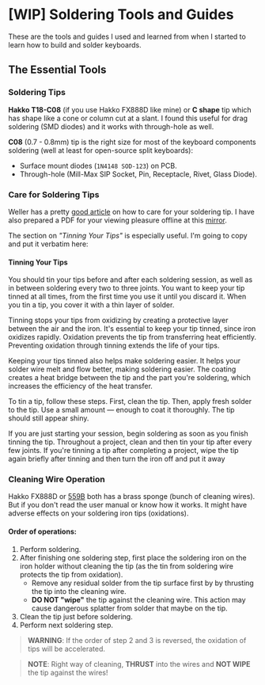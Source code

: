 # [WIP] Soldering Tools and Guides

These are the tools and guides I used and learned from when I started to learn
how to build and solder keyboards.

## The Essential Tools


### Soldering Tips

**Hakko T18-C08** (if you use Hakko FX888D like mine) or **C shape** tip which has shape like a cone or column cut at a slant. I found this useful for drag soldering (SMD diodes) and it works with through-hole as well.

**C08** (0.7 - 0.8mm) tip is the right size for most of the keyboard components soldering (well at least for open-source split keyboards):
* Surface mount diodes (`1N4148 SOD-123`) on PCB.
* Through-hole (Mill-Max SIP Socket, Pin, Receptacle, Rivet, Glass Diode).

### Care for Soldering Tips

Weller has a pretty [good article](https://www.weller-tools.com/how-to-care-for-soldering-iron-tips/) on how to care for your soldering tip. I have also prepared a PDF for your viewing pleasure offline at this [mirror](https://github.com/saikocat/files/blob/master/keebs/soldering/doc/weller_-_how_to_care_for_soldering_iron_tips.pdf).

The section on *"Tinning Your Tips"* is especially useful. I'm going to copy and put it verbatim here:

#### Tinning Your Tips

You should tin your tips before and after each soldering session, as well as in between soldering every two to three joints. You want to keep your tip tinned at all times, from the first time you use it until you discard it. When you tin a tip, you cover it with a thin layer of solder.

Tinning stops your tips from oxidizing by creating a protective layer between the air and the iron. It's essential to keep your tip tinned, since iron oxidizes rapidly. Oxidation prevents the tip from transferring heat efficiently. Preventing oxidation through tinning extends the life of your tips.

Keeping your tips tinned also helps make soldering easier. It helps your solder wire melt and flow better, making soldering easier. The coating creates a heat bridge between the tip and the part you're soldering, which increases the efficiency of the heat transfer.

To tin a tip, follow these steps. First, clean the tip. Then, apply fresh solder to the tip. Use a small amount — enough to coat it thoroughly. The tip should still appear shiny.

If you are just starting your session, begin soldering as soon as you finish tinning the tip. Throughout a project, clean and then tin your tip after every few joints. If you're tinning a tip after completing a project, wipe the tip again briefly after tinning and then turn the iron off and put it away

### Cleaning Wire Operation

Hakko FX888D or [559B](https://www.hakko.com/english/products/hakko_599b.html) both has a brass sponge (bunch of cleaning wires). But if you don't read the user manual or know how it works. It might have adverse effects on your soldering iron tips (oxidations).

#### Order of operations:

1. Perform soldering.
2. After finishing one soldering step, first place the soldering iron on the iron holder without cleaning the tip (as the tin from soldering wire protects the tip from oxidation).
    * Remove any residual solder from the tip surface first by by thrusting the tip into the cleaning wire.
    * **DO NOT "wipe"** the tip against the cleaning wire. This action may cause dangerous splatter from solder that maybe on the tip.
3. Clean the tip just before soldering.
4. Perform next soldering step.

> **WARNING**: If the order of step 2 and 3 is reversed, the oxidation of tips will be accelerated.

> **NOTE**: Right way of cleaning, **THRUST** into the wires and **NOT WIPE** the tip against the wires!
